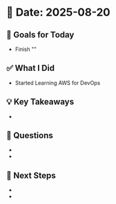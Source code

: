 # 📅 Date: 2025-08-20

## 🎯 Goals for Today

- Finish ""

## ✅ What I Did

- Started Learning AWS for DevOps

## 💡 Key Takeaways

-

## 🧠 Questions

-
-

## 📌 Next Steps

-
-
